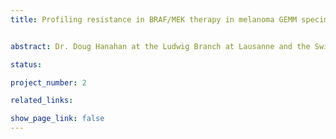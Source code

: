 ```yaml
---
title: Profiling resistance in BRAF/MEK therapy in melanoma GEMM specimens (Ludwig Branch at Lausanne)


abstract: Dr. Doug Hanahan at the Ludwig Branch at Lausanne and the Swiss Cancer Center Leman is leading a project to better understand determinants of therapeutic response in melanoma. These studies focus on genetically-engineered mouse models (GEMM) of melanoma and human samples from clinical trials. Melanomas carrying mutations in the BRAF kinases are initially responsive to treatment with BRAF/MEK inhibitors but resistance frequently arises both in human patients and mouse models.  In GEMMs resistance is driven by a specific modification in a transmembrane receptor. Understanding the mechanisms of resistance may provide new avenues for increasing the durability of response to existing therapies.

status: 

project_number: 2

related_links:

show_page_link: false
---
```

